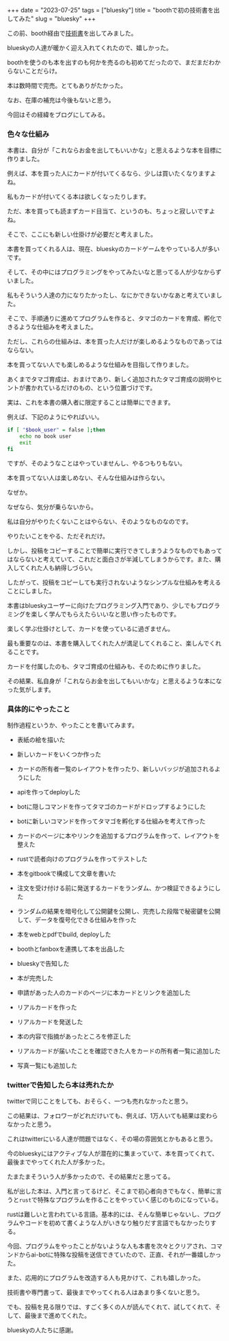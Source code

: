 +++
date = "2023-07-25"
tags = ["bluesky"]
title = "boothで初の技術書を出してみた"
slug = "bluesky"
+++

この前、booth経由で[技術書](https://syui.fanbox.cc/shop)を出してみました。

blueskyの人達が暖かく迎え入れてくれたので、嬉しかった。

boothを使うのも本を出すのも何かを売るのも初めてだったので、まだまだわからないことだらけ。

本は数時間で完売。とてもありがたかった。

なお、在庫の補充は今後もないと思う。

今回はその経緯をブログにしてみる。

### 色々な仕組み

本書は、自分が「これならお金を出してもいいかな」と思えるような本を目標に作りました。

例えば、本を買った人にカードが付いてくるなら、少しは買いたくなりますよね。

私もカードが付いてくる本は欲しくなったりします。

ただ、本を買っても読まずカード目当て、というのも、ちょっと寂しいですよね。

そこで、ここにも新しい仕掛けが必要だと考えました。

本書を買ってくれる人は、現在、blueskyのカードゲームをやっている人が多いです。

そして、その中にはプログラミングをやってみたいなと思ってる人が少なからずいました。

私もそういう人達の力になりたかったし、なにかできないかなあと考えていました。

そこで、手順通りに進めてプログラムを作ると、タマゴのカードを育成、孵化できるような仕組みを考えました。

ただし、これらの仕組みは、本を買った人だけが楽しめるようなものであってはならない。

本を買ってない人でも楽しめるような仕組みを目指して作りました。

あくまでタマゴ育成は、おまけであり、新しく追加されたタマゴ育成の説明やヒントが書かれているだけのもの、という位置づけです。

実は、これを本書の購入者に限定することは簡単にできます。

例えば、下記のようにやればいい。

```sh
if [ "$book_user" = false ];then
    echo no book user
    exit
fi
```

ですが、そのようなことはやっていませんし、やるつもりもない。

本を買ってない人は楽しめない、そんな仕組みは作らない。

なぜか。

なぜなら、気分が乗らないから。

私は自分がやりたくないことはやらない、そのようなものなのです。

やりたいことをやる、ただそれだけ。

しかし、投稿をコピーすることで簡単に実行できてしまうようなものでもあってはならないと考えていて、これだと面白さが半減してしまうからです。また、購入してくれた人も納得しづらい。

したがって、投稿をコピーしても実行されないようなシンプルな仕組みを考えることにしました。

本書はblueskyユーザーに向けたプログラミング入門であり、少しでもプログラミングを楽しく学んでもらえたらいいなと思い作ったものです。

楽しく学ぶ仕掛けとして、カードを使っているに過ぎません。

最も重要なのは、本書を購入してくれた人が満足してくれること、楽しんでくれることです。

カードを付属したのも、タマゴ育成の仕組みも、そのために作りました。

その結果、私自身が「これならお金を出してもいいかな」と思えるような本になった気がします。

### 具体的にやったこと

制作過程というか、やったことを書いてみます。

- 表紙の絵を描いた

- 新しいカードをいくつか作った

- カードの所有者一覧のレイアウトを作ったり、新しいバッジが追加されるようにした

- apiを作ってdeployした

- botに隠しコマンドを作ってタマゴのカードがドロップするようにした

- botに新しいコマンドを作ってタマゴを孵化する仕組みを考えて作った

- カードのページに本やリンクを追加するプログラムを作って、レイアウトを整えた

- rustで読者向けのプログラムを作ってテストした

- 本をgitbookで構成して文章を書いた

- 注文を受け付ける前に発送するカードをランダム、かつ検証できるようにした

- ランダムの結果を暗号化して公開鍵を公開し、完売した段階で秘密鍵を公開して、データを復号化できる仕組みを作った

- 本をwebとpdfでbuild, deployした

- boothとfanboxを連携して本を出品した

- blueskyで告知した

- 本が完売した

- 申請があった人のカードのページに本カードとリンクを追加した

- リアルカードを作った

- リアルカードを発送した

- 本の内容で指摘があったところを修正した

- リアルカードが届いたことを確認できた人をカードの所有者一覧に追加した

- 写真一覧にも追加した

### twitterで告知したら本は売れたか

twitterで同じことをしても、おそらく、一つも売れなかったと思う。

この結果は、フォロワーがどれだけいても、例えば、1万人いても結果は変わらなかったと思う。

これはtwitterにいる人達が問題ではなく、その場の雰囲気とかもあると思う。

今のblueskyにはアクティブな人が潜在的に集まっていて、本を買ってくれて、最後までやってくれた人が多かった。

たまたまそういう人が多かったので、その結果だと思ってる。

私が出した本は、入門と言ってるけど、そこまで初心者向きでもなく、簡単に言うと`rust`で特殊なプログラムを作ることをやっていく感じのものになっている。

rustは難しいと言われている言語。基本的には、そんな簡単じゃないし、プログラムやコードを初めて書くような人がいきなり触りだす言語でもなかったりする。

今回、プログラムをやったことがないような人も本書を次々とクリアされ、コマンドからai-botに特殊な投稿を送信できていたので、正直、それが一番嬉しかった。

また、応用的にプログラムを改造する人も見かけて、これも嬉しかった。

技術書や専門書って、最後までやってくれる人はあまり多くないと思う。

でも、投稿を見る限りでは、すごく多くの人が読んでくれて、試してくれて、そして、最後まで進めてくれた。

blueskyの人たちに感謝。

